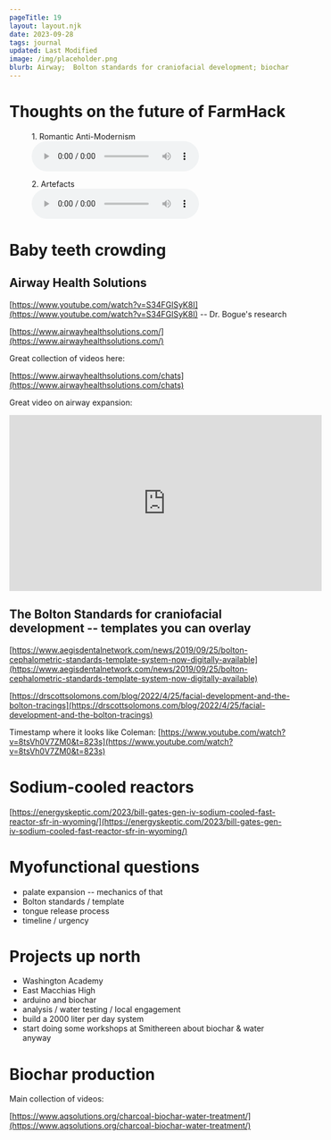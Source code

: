 ```yaml
---
pageTitle: 19
layout: layout.njk
date: 2023-09-28
tags: journal
updated: Last Modified
image: /img/placeholder.png
blurb: Airway;  Bolton standards for craniofacial development; biochar
---
```


# Thoughts on the future of FarmHack

<figure>
  <figcaption>1. Romantic Anti-Modernism</figcaption>
  <audio controls src="/img/audio/test.mp3">
    <a href="/img/audio/test.mp3"> Download audio </a>
  </audio>
</figure>

<figure>
  <figcaption>2. Artefacts</figcaption>
  <audio controls src="/img/audio/test.mp3">
    <a href="/img/audio/test.mp3"> Download audio </a>
  </audio>
</figure>

# Baby teeth crowding

## Airway Health Solutions

[https://www.youtube.com/watch?v=S34FGlSyK8I](https://www.youtube.com/watch?v=S34FGlSyK8I) -- Dr. Bogue's research

[https://www.airwayhealthsolutions.com/](https://www.airwayhealthsolutions.com/)

Great collection of videos here:

[https://www.airwayhealthsolutions.com/chats](https://www.airwayhealthsolutions.com/chats)

Great video on airway expansion: 

<iframe width="560" height="315" src="https://www.youtube.com/embed/8tsVh0V7ZM0?si=RTT1rK88B-00SX6J" title="YouTube video player" frameborder="0" allow="accelerometer; autoplay; clipboard-write; encrypted-media; gyroscope; picture-in-picture; web-share" allowfullscreen></iframe>

## The Bolton Standards for craniofacial development -- templates you can overlay

[https://www.aegisdentalnetwork.com/news/2019/09/25/bolton-cephalometric-standards-template-system-now-digitally-available](https://www.aegisdentalnetwork.com/news/2019/09/25/bolton-cephalometric-standards-template-system-now-digitally-available)

[https://drscottsolomons.com/blog/2022/4/25/facial-development-and-the-bolton-tracings](https://drscottsolomons.com/blog/2022/4/25/facial-development-and-the-bolton-tracings)

Timestamp where it looks like Coleman: [https://www.youtube.com/watch?v=8tsVh0V7ZM0&t=823s](https://www.youtube.com/watch?v=8tsVh0V7ZM0&t=823s)

# Sodium-cooled reactors

[https://energyskeptic.com/2023/bill-gates-gen-iv-sodium-cooled-fast-reactor-sfr-in-wyoming/](https://energyskeptic.com/2023/bill-gates-gen-iv-sodium-cooled-fast-reactor-sfr-in-wyoming/)

# Myofunctional questions

- palate expansion -- mechanics of that
- Bolton standards / template
- tongue release process
- timeline / urgency

# Projects up north

- Washington Academy
- East Macchias High
- arduino and biochar
- analysis / water testing / local engagement
- build a 2000 liter per day system
- start doing some workshops at Smithereen about biochar & water anyway

# Biochar production

Main collection of videos:

[https://www.aqsolutions.org/charcoal-biochar-water-treatment/](https://www.aqsolutions.org/charcoal-biochar-water-treatment/)




